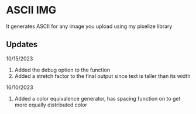 # ASCII IMG

It generates ASCII for any image you upload using my pixelize library

## Updates
10/15/2023
1. Added the debug option to the function
2. Added a stretch factor to the final output since text is taller than its width

16/10/2023
1. Added a color equivalence generator, has spacing function on to get more equally distributed color